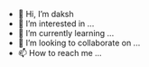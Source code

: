 - 👋 Hi, I’m daksh
- 👀 I’m interested in  ...
- 🌱 I’m currently learning ...
- 💞️ I’m looking to collaborate on ...
- 📫 How to reach me ...

<!---
DTLyrics/DTLyrics is a ✨ special ✨ repository because its `README.md` (this file) appears on your GitHub profile.
You can click the Preview link to take a look at your changes.
--->
